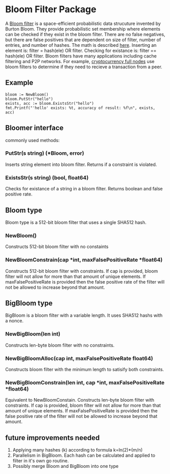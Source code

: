 # Bloom Filter Package
A [Bloom filter](https://dl.acm.org/doi/10.1145/362686.362692) is a space-efficient probabilistic data strucuture invented by Burton Bloom. They provide probabilistic set membership where elements can be checked if they exist in the bloom filter. There are no false negatives, but there are false positives that are dependent on size of filter, number of entries, and number of hashes. The math is described [here](https://brilliant.org/wiki/bloom-filter/). Inserting an element is: filter = hash(ele) OR filter. Checking for existance is: filter == hash(ele) OR filter. Bloom filters have many applications including cache filtering and P2P networks. For example, [cryptocurrency full nodes](https://github.com/bitcoin/bitcoin/blob/master/src/leveldb/util/bloom.cc) use bloom filters to determine if they need to recieve a transaction from a peer.
## Example
```
bloom := NewBloom()
bloom.PutStr("hello")
exists, acc := bloom.ExistsStr("hello")
fmt.Printf("'hello' exists: %t, accuracy of result: %f\n", exists, acc)
```
## Bloomer interface
commonly used methods:

### PutStr(s string) (*Bloom, error)
Inserts string element into bloom filter. Returns if a constraint is violated.
### ExistsStr(s string) (bool, float64)
Checks for existance of a string in a bloom filter. Returns boolean and false positive rate.

## Bloom type
Bloom type is a 512-bit bloom filter that uses a single SHA512 hash.

### NewBloom()
Constructs 512-bit bloom filter with no constaints

### NewBloomConstrain(cap *int, maxFalsePositiveRate *float64)
Constructs 512-bit bloom filter with constraints. If cap is provided, bloom filter will not allow for more than that amount of unique elements. If maxFalsePositiveRate is provided then the false positive rate of the filter will not be allowed to increase beyond that amount. 

## BigBloom type
BigBloom is a bloom filter with a variable length. It uses SHA512 hashs with a nonce.

### NewBigBloom(len int)
Constructs len-byte bloom filter with no constraints.

### NewBigBloomAlloc(cap int, maxFalsePositiveRate float64)
Constructs bloom filter with the minimum length to satisify both constraints. 

### NewBigBloomConstrain(len int, cap *int, maxFalsePositiveRate *float64)
Equivalent to NewBloomConstain. Constructs len-byte bloom filter with constraints. If cap is provided, bloom filter will not allow for more than that amount of unique elements. If maxFalsePositiveRate is provided then the false positive rate of the filter will not be allowed to increase beyond that amount.

## future improvements needed
1. Applying many hashes (k) according to formula k=ln(2)*(m/n)
2. Parallelism in BigBloom. Each hash can be calculated and applied to filter in it's own go routine.
3. Possibly merge Bloom and BigBloom into one type